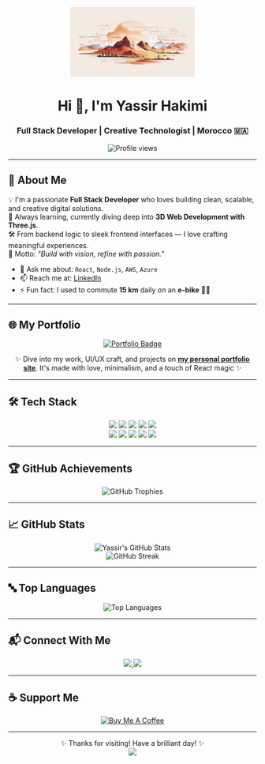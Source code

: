 <!-- 🌟 Elegant GitHub Profile README for Yassir Hakimi -->

<!-- Header Image (Resized for better layout) -->
<p align="center">
  <img src="https://github.com/yassjustice/yassjustice/blob/f83ee4ed9de8411d1e165796f4a652ce33cb477a/assets/watercolorBg.jpeg" width="50%" alt="Header Image" />
</p>

<h1 align="center">Hi 👋, I'm Yassir Hakimi</h1>
<h3 align="center">Full Stack Developer | Creative Technologist | Morocco 🇲🇦</h3>

<p align="center">
  <img src="https://komarev.com/ghpvc/?username=yassjustice&label=Profile%20views&color=6a00f4&style=flat-square" alt="Profile views" />
</p>

---

## 🚀 About Me

💡 I'm a passionate **Full Stack Developer** who loves building clean, scalable, and creative digital solutions.  
🧠 Always learning, currently diving deep into **3D Web Development with Three.js**.  
🛠️ From backend logic to sleek frontend interfaces — I love crafting meaningful experiences.  
🎯 Motto: *"Build with vision, refine with passion."*

- 💬 Ask me about: `React`, `Node.js`, `AWS`, `Azure`
- 📫 Reach me at: [LinkedIn](https://www.linkedin.com/in/yassir-hakimi-543678217/)
- ⚡ Fun fact: I used to commute **15 km** daily on an **e-bike** 🚴‍♂️

---

## 🌐 My Portfolio

<p align="center">
  <a href="https://portfolio-1-0-murex.vercel.app" target="_blank">
    <img src="https://img.shields.io/badge/🌍 Visit%20My%20Portfolio-%230d1117?style=for-the-badge&logo=vercel&logoColor=white&color=blueviolet" alt="Portfolio Badge" />
  </a>
</p>

<p align="center">
  ✨ Dive into my work, UI/UX craft, and projects on  
  <a href="https://portfolio-1-0-murex.vercel.app" target="_blank"><strong>my personal portfolio site</strong></a>.  
  It's made with love, minimalism, and a touch of React magic ✨
</p>

---

## 🛠️ Tech Stack

<p align="center">
  <img src="https://img.shields.io/badge/React-20232A?style=for-the-badge&logo=react&logoColor=61DAFB" />
  <img src="https://img.shields.io/badge/Node.js-339933?style=for-the-badge&logo=node.js&logoColor=white" />
  <img src="https://img.shields.io/badge/JavaScript-F7DF1E?style=for-the-badge&logo=javascript&logoColor=black" />
  <img src="https://img.shields.io/badge/Express.js-404D59?style=for-the-badge&logo=express&logoColor=white" />
  <img src="https://img.shields.io/badge/MongoDB-4EA94B?style=for-the-badge&logo=mongodb&logoColor=white" />
  <br/>
  <img src="https://img.shields.io/badge/Python-3670A0?style=for-the-badge&logo=python&logoColor=ffdd54" />
  <img src="https://img.shields.io/badge/TailwindCSS-06B6D4?style=for-the-badge&logo=tailwindcss&logoColor=white" />
  <img src="https://img.shields.io/badge/Figma-000000?style=for-the-badge&logo=figma&logoColor=white" />
  <img src="https://img.shields.io/badge/Git-F05032?style=for-the-badge&logo=git&logoColor=white" />
  <img src="https://img.shields.io/badge/Postman-FF6C37?style=for-the-badge&logo=postman&logoColor=white" />
</p>

---

## 🏆 GitHub Achievements

<p align="center">
  <img src="https://github-profile-trophy.vercel.app/?username=yassjustice&theme=gruvbox&no-frame=true&row=1&column=6" alt="GitHub Trophies" />
</p>

---

## 📈 GitHub Stats

<p align="center">
  <img src="https://github-readme-stats.vercel.app/api?username=yassjustice&show_icons=true&theme=gruvbox&hide_border=true" alt="Yassir's GitHub Stats" />
  <br/>
  <img src="https://github-readme-streak-stats.herokuapp.com/?user=yassjustice&theme=gruvbox&hide_border=true" alt="GitHub Streak" />
</p>

---

## 🔤 Top Languages

<p align="center">
  <img src="https://github-readme-stats.vercel.app/api/top-langs?username=yassjustice&layout=compact&theme=gruvbox&hide_border=true" alt="Top Languages" />
</p>

---

## 📬 Connect With Me

<p align="center">
  <a href="https://www.linkedin.com/in/yassir-hakimi-543678217/">
    <img src="https://img.shields.io/badge/LinkedIn-Connect-blue?style=for-the-badge&logo=linkedin" />
  </a>
  <a href="mailto:hakimiyassir60@gmail.com">
    <img src="https://img.shields.io/badge/Gmail-hakimiyassir60%40gmail.com-red?style=for-the-badge&logo=gmail" />
  </a>
</p>

---

## ☕ Support Me

<p align="center">
  <a href="https://www.buymeacoffee.com/hakimiyassir">
    <img src="https://cdn.buymeacoffee.com/buttons/v2/default-yellow.png" height="50" width="210" alt="Buy Me A Coffee" />
  </a>
</p>

---

<p align="center">
  ✨ Thanks for visiting! Have a brilliant day! ✨  
  <br/>
  <img src="https://media.giphy.com/media/26BRuo6sLetdllPAQ/giphy.gif" width="80" />
</p>
